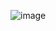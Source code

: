 
![image](https://user-images.githubusercontent.com/59355112/77509829-ca90ad00-6eb0-11ea-9f05-e2da9d506a3f.png)
